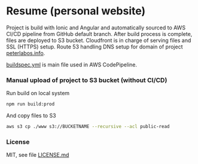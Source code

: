 # Resume (personal website)

Project is build with Ionic and Angular and automatically sourced to AWS CI/CD pipeline from GitHub default branch.
After build process is complete, files are deployed to S3 bucket. Cloudfront is in charge of serving files and SSL
(HTTPS) setup. Route 53 handling DNS setup for domain of project [peterlabos.info](https://peterlabos.info).

[buildspec.yml](buildspec.yml) is main file used in AWS CodePipeline.

### Manual upload of project to S3 bucket (without CI/CD)

Run build on local system
```bash
npm run build:prod
```

And copy files to S3
```bash
aws s3 cp ./www s3://BUCKETNAME --recursive --acl public-read
```

### License

MIT, see file [LICENSE.md](LICENSE.md)
